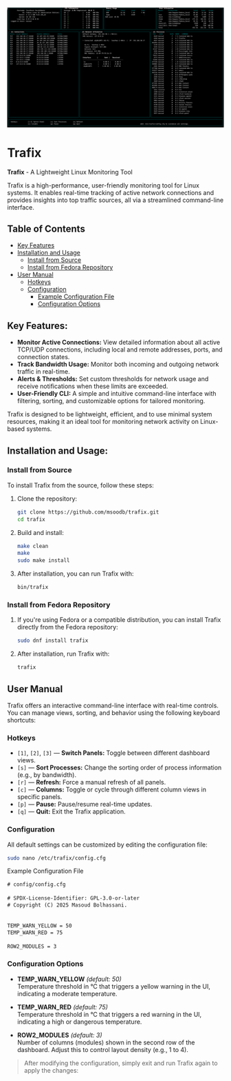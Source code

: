 <!-- SPDX-License-Identifier: GPL-3.0-or-later -->
<!-- Copyright (C) 2025 Masoud Bolhassani -->

![Trafix Dashboard](./trafix.png)

# Trafix

**Trafix** - A Lightweight Linux Monitoring Tool

Trafix is a high-performance, user-friendly monitoring tool for Linux systems. It enables real-time tracking of active network connections and provides insights into top traffic sources, all via a streamlined command-line interface.

## Table of Contents

- [Key Features](#key-features)
- [Installation and Usage](#installation-and-usage)
  - [Install from Source](#install-from-source)
  - [Install from Fedora Repository](#install-from-fedora-repository)
- [User Manual](#user-manual)
  - [Hotkeys](#hotkeys)
  - [Configuration](#configuration)
    - [Example Configuration File](#example-configuration-file)
    - [Configuration Options](#configuration-options)

## Key Features:

- **Monitor Active Connections:** View detailed information about all active TCP/UDP connections, including local and remote addresses, ports, and connection states.
- **Track Bandwidth Usage:** Monitor both incoming and outgoing network traffic in real-time.
- **Alerts & Thresholds:** Set custom thresholds for network usage and receive notifications when these limits are exceeded.
- **User-Friendly CLI:** A simple and intuitive command-line interface with filtering, sorting, and customizable options for tailored monitoring.

Trafix is designed to be lightweight, efficient, and to use minimal system resources, making it an ideal tool for monitoring network activity on Linux-based systems.

## Installation and Usage:

### Install from Source

To install Trafix from the source, follow these steps:

1. Clone the repository:

    ```sh
    git clone https://github.com/msoodb/trafix.git
    cd trafix
    ```

2. Build and install:

    ```sh
    make clean
    make
    sudo make install
    ```

3. After installation, you can run Trafix with:

    ```sh
    bin/trafix
    ```

### Install from Fedora Repository

1. If you're using Fedora or a compatible distribution, you can install Trafix directly from the Fedora repository:

	```sh
	sudo dnf install trafix
	```

2. After installation, run Trafix with:
	```sh
	trafix
	```

## User Manual

Trafix offers an interactive command-line interface with real-time controls. You can manage views, sorting, and behavior using the following keyboard shortcuts:

### Hotkeys

- `[1]`, `[2]`, `[3]` — **Switch Panels:** Toggle between different dashboard views.
- `[s]` — **Sort Processes:** Change the sorting order of process information (e.g., by bandwidth).
- `[r]` — **Refresh:** Force a manual refresh of all panels.
- `[c]` — **Columns:** Toggle or cycle through different column views in specific panels.
- `[p]` — **Pause:** Pause/resume real-time updates.
- `[q]` — **Quit:** Exit the Trafix application.

### Configuration

All default settings can be customized by editing the configuration file:

```sh
sudo nano /etc/trafix/config.cfg
```

Example Configuration File
```
# config/config.cfg

# SPDX-License-Identifier: GPL-3.0-or-later
# Copyright (C) 2025 Masoud Bolhassani.


TEMP_WARN_YELLOW = 50
TEMP_WARN_RED = 75

ROW2_MODULES = 3
```

### Configuration Options

- **TEMP_WARN_YELLOW** *(default: 50)*  
  Temperature threshold in °C that triggers a yellow warning in the UI, indicating a moderate temperature.

- **TEMP_WARN_RED** *(default: 75)*  
  Temperature threshold in °C that triggers a red warning in the UI, indicating a high or dangerous temperature.

- **ROW2_MODULES** *(default: 3)*  
  Number of columns (modules) shown in the second row of the dashboard. Adjust this to control layout density (e.g., 1 to 4).

> After modifying the configuration, simply exit and run Trafix again to apply the changes:
